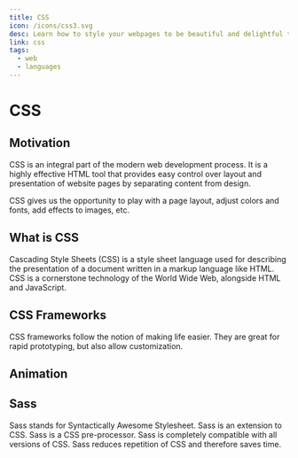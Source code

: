 ```yaml
---
title: CSS
icon: /icons/css3.svg
desc: Learn how to style your webpages to be beautiful and delightful to use with CSS!
link: css
tags:
  - web
  - languages
---
```



# CSS

## Motivation
CSS is an integral part of the modern web development process. It is a highly effective HTML tool that provides easy control over layout and presentation of website pages by separating content from design.

CSS gives us the opportunity to play with a page layout, adjust colors and fonts, add effects to images, etc.

## What is CSS
Cascading Style Sheets (CSS) is a style sheet language used for describing the presentation of a document written in a markup language like HTML. CSS is a cornerstone technology of the World Wide Web, alongside HTML and JavaScript.

<grid-1-x-2 title="Introduction to CSS" desc="A very simple introduction to CSS to get you started with CSS by Scrimba. It introduces you to paddings, margins, border and more!" link="https://scrimba.com/course/gintrotocss" img-Src="https://raw.githubusercontent.com/github/explore/80688e429a7d4ef2fca1e82350fe8e3517d3494d/topics/css/css.png" button="Check it Out!"></grid-1-x-2>

## CSS Frameworks
CSS frameworks follow the notion of making life easier. They are great for rapid prototyping, but also allow customization.
<grid-1-x-2 title="BootStrap 5" desc="Introduces you to Grid System, Navbars & Dropdowns, Jumbotron, List Group, Alerts & Progress bars, Typography, Labels & Badges and more!" link="https://www.youtube.com/watch?v=5GcQtLDGXy8" img-Src="https://raw.githubusercontent.com/github/explore/80688e429a7d4ef2fca1e82350fe8e3517d3494d/topics/bootstrap/bootstrap.png" button="Check it Out!" :reversed="true"></grid-1-x-2>

## Animation
<grid-1-x-2 desc="Take you designing to the next level, by adding animation to your arsanel. This is a basic introduction to CSS Animation." link="https://www.udemy.com/tutorial/advanced-css-and-sass/creating-cool-css-animations/" img-Src="https://miro.medium.com/max/1000/0*z-NzK5spBWCM5gp_.jpg" button="Check it Out!"></grid-1-x-2>

## Sass
Sass stands for Syntactically Awesome Stylesheet. Sass is an extension to CSS. Sass is a CSS pre-processor. Sass is completely compatible with all versions of CSS. Sass reduces repetition of CSS and therefore saves time.

<grid-1-x-2 title="Introduction to Sass" desc="A very simple introduction of Sass to get you started!" link="https://www.youtube.com/watch?v=_a5j7KoflTs" img-Src="https://raw.githubusercontent.com/github/explore/80688e429a7d4ef2fca1e82350fe8e3517d3494d/topics/sass/sass.png" button="Check it Out!"></grid-1-x-2>